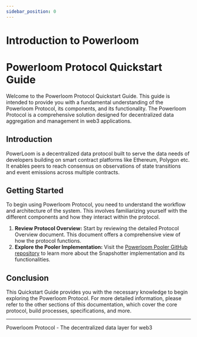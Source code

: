 ```yaml
---
sidebar_position: 0
---
```


# Introduction to Powerloom
# Powerloom Protocol Quickstart Guide

Welcome to the Powerloom Protocol Quickstart Guide. This guide is intended to provide you with a fundamental understanding of the Powerloom Protocol, its components, and its functionality. The Powerloom Protocol is a comprehensive solution designed for decentralized data aggregation and management in web3 applications.

## Introduction

PowerLoom is a decentralized data protocol built to serve the data needs of developers building on smart contract platforms like Ethereum, Polygon etc. It enables peers to reach consensus on observations of state transitions and event emissions across multiple contracts.


## Getting Started

To begin using Powerloom Protocol, you need to understand the workflow and architecture of the system. This involves familiarizing yourself with the different components and how they interact within the protocol.

1. **Review Protocol Overview:** Start by reviewing the detailed Protocol Overview document. This document offers a comprehensive view of how the protocol functions.
2. **Explore the Pooler Implementation:** Visit the [Powerloom Pooler GitHub repository](https://github.com/PowerLoom/pooler) to learn more about the Snapshotter implementation and its functionalities.

## Conclusion

This Quickstart Guide provides you with the necessary knowledge to begin exploring the Powerloom Protocol. For more detailed information, please refer to the other sections of this documentation, which cover the core protocol, build processes, specifications, and more.

---
Powerloom Protocol - The decentralized data layer for web3

